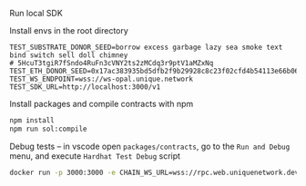 Run local SDK

Install envs in the root directory

```
TEST_SUBSTRATE_DONOR_SEED=borrow excess garbage lazy sea smoke text bind switch sell doll chimney
# 5HcuT3tgiR7fSndo4RuFn3cVNY2ts2zMCdq3r9ptV1aMZxNq
TEST_ETH_DONOR_SEED=0x17ac383935bd5dfb2f9b29928c8c23f02cfd4b54113e66b064e192c302ec897f
TEST_WS_ENDPOINT=wss://ws-opal.unique.network
TEST_SDK_URL=http://localhost:3000/v1
```

Install packages and compile contracts with npm

```sh
npm install
npm run sol:compile
```

Debug tests – in vscode open `packages/contracts`, go to the `Run and Debug` menu, and execute `Hardhat Test Debug` script

```sh
docker run -p 3000:3000 -e CHAIN_WS_URL=wss://rpc.web.uniquenetwork.dev uniquenetwork/web:latest
```
